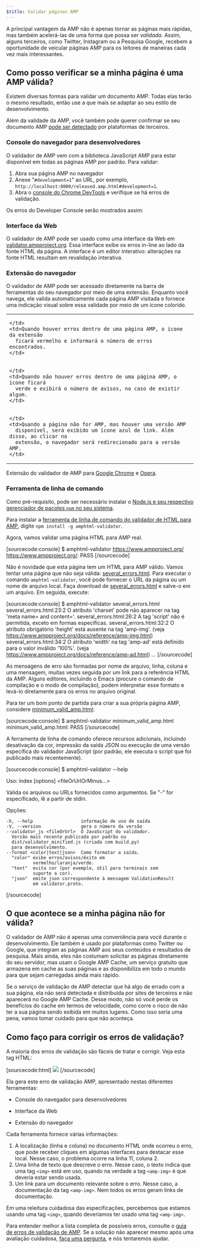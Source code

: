 ```yaml
---
$title: Validar páginas AMP
---
```


A principal vantagem da AMP não é apenas tornar as páginas mais rápidas, mas também acelerá-las de uma forma que possa ser *validada*. Assim, alguns terceiros, como Twitter, Instagram ou a Pesquisa Google, recebem a oportunidade de veicular páginas AMP para os leitores de maneiras cada vez mais interessantes.

## Como posso verificar se a minha página é uma AMP válida?

Existem diversas formas para validar um documento AMP. Todas elas terão
o mesmo resultado, então use a que mais se adaptar ao seu
estilo de desenvolvimento.

Além da validade da AMP, você também pode querer confirmar se seu documento AMP [pode ser detectado](/docs/guides/discovery.html) por plataformas de terceiros.

### Console do navegador para desenvolvedores

O validador de AMP vem com a biblioteca JavaScript AMP para estar disponível em todas as páginas AMP por padrão. Para validar:

  1. Abra sua página AMP no navegador
  1. Anexe "`#development=1`" ao URL, por exemplo, `http://localhost:8000/released.amp.html#development=1`.
  1. Abra o [console do Chrome DevTools](https://developers.google.com/web/tools/chrome-devtools/debug/console/) e verifique se há erros de validação.

Os erros do Developer Console serão mostrados assim:

<amp-img src="/static/img/docs/validator_errors.png" width="713" height="243" alt="Captura de tela de erros no validador de AMP no console do desenvolvedor Google Chrome" layout="responsive"></amp-img>


### Interface da Web

O validador de AMP pode ser usado como uma interface da Web em
[validator.ampproject.org](https://validator.ampproject.org/). Essa
interface exibe os erros in-line ao lado da fonte HTML da página.
A interface é um editor interativo: alterações na fonte HTML resultam em
revalidação interativa.

<amp-img src="/static/img/docs/validator_web_ui.png" width="660" height="507" alt="Captura de tela de validator.ampproject.org com exemplos de erro." layout="responsive"></amp-img>


### Extensão do navegador

O validador de AMP pode ser acessado diretamente na barra de ferramentas do seu navegador por meio de
uma extensão. Enquanto você navega, ele valida automaticamente cada página AMP visitada
e fornece uma indicação visual sobre essa validade por meio de um ícone
colorido.

<table>
  <tr>
    <td>
      <amp-img src="/static/img/docs/validator_icon_invalid.png" width="20" height="20" alt="Ícone da AMP em vermelho indicando documento de AMP inválido." layout="fixed"></amp-img>
      
    </td>
    <td>Quando houver erros dentro de uma página AMP, o ícone da extensão
      ficará vermelho e informará o número de erros encontrados.
    </td>
  </tr>
  <tr>
    <td>
      <amp-img src="/static/img/docs/validator_icon_valid.png" width="20" height="20" alt="Ícone da AMP em verde indicando documento de AMP válido." layout="fixed"></amp-img>
      
    </td>
    <td>Quando não houver erros dentro de uma página AMP, o ícone ficará
      verde e exibirá o número de avisos, no caso de existir algum.
    </td>
  </tr>
  <tr>
    <td>
      <amp-img src="/static/img/docs/validator_icon_link.png" width="20" height="20" alt="Ícone da AMP em azul indicando variante HTML para AMP, se clicado." layout="fixed"></amp-img>
      
    </td>
    <td>Quando a página não for AMP, mas houver uma versão AMP
      disponível, será exibido um ícone azul de link. Além disso, ao clicar na
      extensão, o navegador será redirecionado para a versão AMP.
    </td>
  </tr>
</table>

Extensão do validador de AMP para
[Google Chrome](https://chrome.google.com/webstore/detail/amp-validator/nmoffdblmcmgeicmolmhobpoocbbmknc) e [Opera](https://addons.opera.com/en-gb/extensions/details/amp-validator/).

### Ferramenta de linha de comando

Como pré-requisito, pode ser necessário instalar o <a href="https://docs.npmjs.com/getting-started/installing-node">Node.js e seu respectivo gerenciador de pacotes
`npm` no seu sistema</a>.

Para instalar a [ferramenta de linha de comando do validador de HTML para AMP](https://www.npmjs.com/package/amphtml-validator), digite `npm install -g amphtml-validator`.

Agora, vamos validar uma página HTML para AMP real.

[sourcecode:console]
$ amphtml-validator https://www.ampproject.org/
https://www.ampproject.org/: PASS
[/sourcecode]

Não é novidade que esta página tem um HTML para AMP válido. Vamos tentar uma página que não seja válida:
[several_errors.html](https://raw.githubusercontent.com/ampproject/amphtml/master/validator/testdata/feature_tests/several_errors.html). Para executar o comando `amphtml-validator`, você pode fornecer o URL da página ou um nome de arquivo local. Faça download de [several_errors.html](https://raw.githubusercontent.com/ampproject/amphtml/master/validator/testdata/feature_tests/several_errors.html) e salve-o em um arquivo. Em seguida, execute:

[sourcecode:console]
$ amphtml-validator several_errors.html
several_errors.html:23:2 O atributo 'charset' pode não aparecer na tag 'meta name= and content='.
several_errors.html:26:2 A tag 'script' não é permitida, exceto em formas específicas.
several_errors.html:32:2 O atributo obrigatório 'height' está ausente na tag 'amp-img'. (veja https://www.ampproject.org/docs/reference/amp-img.html)
several_errors.html:34:2 O atributo 'width' na tag 'amp-ad' está definido para o valor inválido '100%'. (veja https://www.ampproject.org/docs/reference/amp-ad.html)
...
[/sourcecode]

As mensagens de erro são formadas por nome de arquivo, linha, coluna e uma mensagem,
muitas vezes seguida por um link para a referência HTML da AMP. Alguns editores, incluindo o Emacs
(procure o comando de compilação e o modo de compilação), podem interpretar esse formato e levá-lo
diretamente para os erros no arquivo original.

Para ter um bom ponto de partida para criar a sua própria página AMP, considere [minimum_valid_amp.html](https://raw.githubusercontent.com/ampproject/amphtml/master/validator/testdata/feature_tests/minimum_valid_amp.html):

[sourcecode:console]
$ amphtml-validator minimum_valid_amp.html
minimum_valid_amp.html: PASS
[/sourcecode]

A ferramenta de linha de comando oferece recursos adicionais, incluindo desativação da cor,
impressão da saída JSON ou execução de uma versão específica do
validador JavaScript (por padrão, ele executa o script que foi publicado mais recentemente).

[sourcecode:console]
$ amphtml-validator --help

  Uso: index [options] <fileOrUrlOrMinus...>

  Valida os arquivos ou URLs fornecidos como argumentos. Se "-" for
  especificado, lê a partir de stdin.

  Opções:

    -h, --help                  informação de uso de saída
    -V, --version               gera o número da versão
    --validator_js <fileOrUrl>  O JavaScript do validador.
      Versão mais recente publicada por padrão ou
      dist/validator_minified.js (criada com build.py)
      para desenvolvimento.
    --format <color|text|json>  Como formatar a saída.
      "color" exibe erros/avisos/êxito em
              vermelho/laranja/verde.
      "text"  evita cor (por exemplo, útil para terminais sem
              suporte a cor).
      "json"  emite json correspondente à mensagem ValidationResult
              em validator.proto.
[/sourcecode]

## O que acontece se a minha página não for válida?

O validador de AMP não é apenas uma conveniência para você durante o desenvolvimento. Ele também é usado por plataformas como Twitter ou Google, que integram as páginas AMP aos seus conteúdos e resultados de pesquisa. Mais ainda, eles não costumam solicitar as páginas diretamente do seu servidor, mas usam o Google AMP Cache, um serviço gratuito que armazena em cache as suas páginas e as disponibiliza em todo o mundo para que sejam carregadas ainda mais rápido.

Se o serviço de validação de AMP detectar que há algo de errado com a sua página, ela não será detectada e distribuída por sites de terceiros e não aparecerá no Google AMP Cache. Desse modo, não só você perde os benefícios do cache em termos de velocidade, como corre o risco de não ter a sua página sendo exibida em muitos lugares. Como isso seria uma pena, vamos tomar cuidado para que não aconteça.

## Como faço para corrigir os erros de validação?

A maioria dos erros de validação são fáceis de tratar e corrigir. Veja esta tag HTML:

[sourcecode:html]
<img src="cat.png">
[/sourcecode]

Ela gera este erro de validação AMP, apresentado nestas diferentes ferramentas:

* Console do navegador para desenvolvedores
<amp-img alt="Erro de AMP: a tag &#39;img&#39; só pode aparecer como descendente da tag &#39;noscript&#39;. Você quis dizer &#39;amp-img&#39;? linha 11, coluna 2" height="30" src="/static/img/docs/validator_console_imgerror.png" width="696" layout="responsive"></amp-img>

* Interface da Web
<amp-img alt="Erro de AMP: a tag &#39;img&#39; só pode aparecer como descendente da tag &#39;noscript&#39;. Você quis dizer &#39;amp-img&#39;? linha 11, coluna 2" height="58" src="/static/img/docs/validator_webui_imgerror.png" width="676" layout="responsive"></amp-img>

* Extensão do navegador
<amp-img alt="Erro de AMP: a tag &#39;img&#39; só pode aparecer como descendente da tag &#39;noscript&#39;. Você quis dizer &#39;amp-img&#39;? linha 11, coluna 2" height="108" src="/static/img/docs/validator_extension_imgerror.png" width="724" layout="responsive"></amp-img>

Cada ferramenta fornece várias informações:

1. A localização (linha e coluna) no documento HTML onde ocorreu o
     erro, que pode receber cliques em algumas interfaces para destacar esse local. Nesse
     caso, o problema ocorre na linha 11, coluna 2.
1. Uma linha de texto que descreve o erro. Nesse caso, o texto indica que
     uma tag `<img>` está em uso, quando na verdade a tag `<amp-img>` é que deveria estar sendo usada.
1. Um link para um documento relevante sobre o erro. Nesse caso, a
     documentação da tag `<amp-img>`. Nem todos os erros geram
     links de documentação.

Em uma releitura cuidadosa das especificações, percebemos que estamos usando uma tag `<img>`, quando deveríamos ter usado uma tag `<amp-img>`.

Para entender melhor a lista completa de possíveis erros,
consulte o [guia de erros de validação de AMP](https://www.ampproject.org/docs/reference/validation_errors.html).
Se a solução não aparecer mesmo após uma avaliação cuidadosa, [faça uma pergunta](http://stackoverflow.com/questions/tagged/amp-html), e nós tentaremos ajudar.
